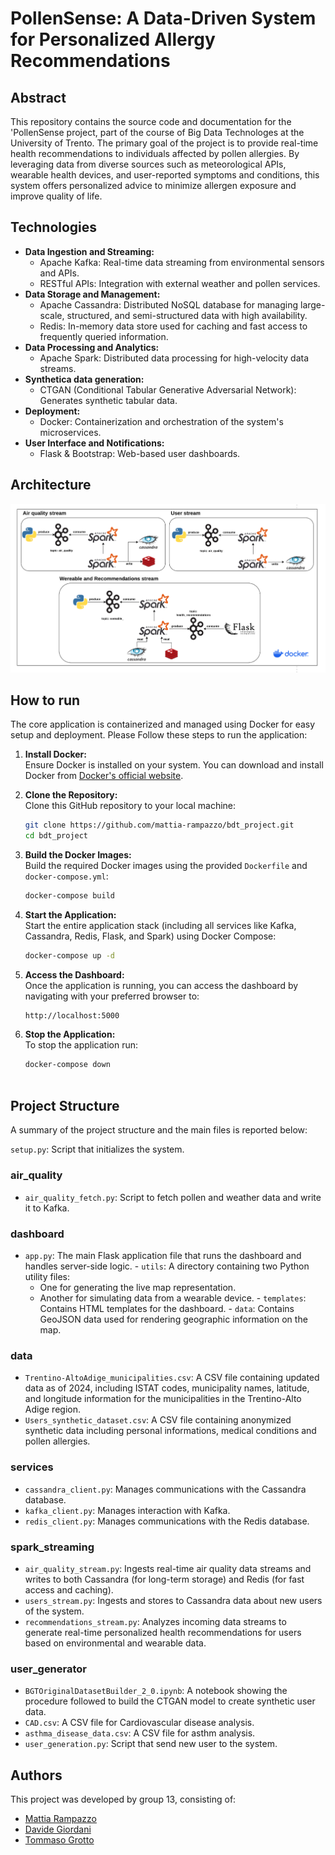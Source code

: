 # PollenSense: A Data-Driven System for Personalized Allergy Recommendations

##  Abstract

This repository contains the source code and documentation for the 'PollenSense project, part of the course of Big Data Technologes at the University of Trento. The primary goal of the project is to provide real-time health recommendations to individuals affected by pollen allergies. By leveraging data from diverse sources such as meteorological APIs, wearable health devices, and user-reported symptoms and conditions, this system offers personalized advice to minimize allergen exposure and improve quality of life.

## Technologies

-   **Data Ingestion and Streaming:**
    -   Apache Kafka: Real-time data streaming from environmental sensors and APIs.
    -   RESTful APIs: Integration with external weather and pollen services.
-   **Data Storage and Management:**
    -   Apache Cassandra: Distributed NoSQL database for managing large-scale, structured, and semi-structured data with high availability.
    -   Redis: In-memory data store used for caching and fast access to frequently queried information.
-   **Data Processing and Analytics:**
    -   Apache Spark: Distributed data processing for high-velocity data streams.
-   **Synthetica data generation:**
    -   CTGAN (Conditional Tabular Generative Adversarial Network): Generates synthetic tabular data.
-   **Deployment:**
    -   Docker: Containerization and orchestration of the system's microservices.
-   **User Interface and Notifications:**
    -   Flask & Bootstrap: Web-based user dashboards.

## Architecture

![Architecture file](architecture.png)


##  How to run

The core application is containerized and managed using Docker for easy setup and deployment. Please Follow these steps to run the application:

1.  **Install Docker:**  
    Ensure Docker is installed on your system. You can download and install Docker from [Docker's official website](https://www.docker.com/).
    
2.  **Clone the Repository:**  
    Clone this GitHub repository to your local machine:
    
    ```bash
    git clone https://github.com/mattia-rampazzo/bdt_project.git
    cd bdt_project
    ```
    
3.  **Build the Docker Images:**  
    Build the required Docker images using the provided `Dockerfile` and `docker-compose.yml`:
    
    ```bash
    docker-compose build
    ```
    
4.  **Start the Application:**  
    Start the entire application stack (including all services like Kafka, Cassandra, Redis, Flask, and Spark) using Docker Compose:
    
    ```bash
    docker-compose up -d
    
    ```
    
5.  **Access the Dashboard:**  
    Once the application is running, you can access the dashboard by navigating with your preferred browser to:
    
    ```
    http://localhost:5000
    ```
    
6.  **Stop the Application:**  
    To stop the application run:
    
    ```bash
    docker-compose down
 
    ```

## Project Structure 

A summary of the project structure and the main files is reported below:

`setup.py`:  Script that initializes the system.

### air_quality   
 -   `air_quality_fetch.py`: Script to fetch pollen and weather data and write it to Kafka.
 
### dashboard   
 -   `app.py`: The main Flask application file that runs the dashboard and handles server-side logic.
    -   `utils`: A directory containing two Python utility files:
		-   One for generating the live map representation.
		-   Another for simulating data from a wearable device.
    -   `templates`: Contains HTML templates for the dashboard.
    -   `data`: Contains GeoJSON data used for rendering geographic information on the map.

### data
 -   `Trentino-AltoAdige_municipalities.csv`: A CSV file containing updated data as of 2024, including ISTAT codes, municipality names, latitude, and longitude information for the municipalities in the Trentino-Alto Adige region.
 -   `Users_synthetic_dataset.csv`: A CSV file containing anonymized synthetic data including personal informations, medical conditions and pollen allergies.

### services
 -   `cassandra_client.py`: Manages communications with the Cassandra database.
 -   `kafka_client.py`: Manages interaction with Kafka.
 -   `redis_client.py`: Manages communications with the Redis database.

### spark_streaming
 -   `air_quality_stream.py`: Ingests real-time air quality data streams and writes to both Cassandra (for long-term storage) and Redis (for fast access and caching).
 -   `users_stream.py`:  Ingests and stores to Cassandra data about new users of the system.
 -   `recommendations_stream.py`:  Analyzes incoming data streams to generate real-time personalized health recommendations for users based on environmental and wearable data.

### user_generator
 -   `BGTOriginalDatasetBuilder_2_0.ipynb`: A notebook showing the procedure followed to build the CTGAN model to create synthetic user data.
 -   `CAD.csv`:  A CSV file for Cardiovascular disease analysis.
 -   `asthma_disease_data.csv`:  A CSV file for asthm analysis.
 -   `user_generation.py`:  Script that send new user to the system.


## Authors

This project was developed by group 13, consisting of:

- [Mattia Rampazzo](https://github.com/mattia-rampazzo)
- [Davide Giordani](https://github.com/DavideGiordani11)
- [Tommaso Grotto](https://github.com/TommasoGrotto2)
